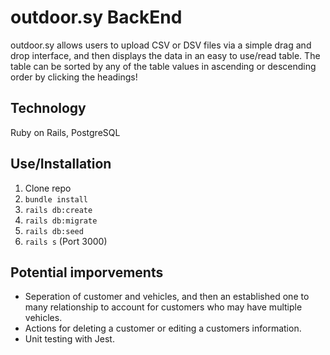 # outdoor.sy BackEnd

outdoor.sy allows users to upload CSV or DSV files via a simple drag and drop interface, and then displays the data in an easy to use/read table. The table can be sorted by any of the table values in ascending or descending order by clicking the headings!

## Technology

Ruby on Rails, PostgreSQL

## Use/Installation

1. Clone repo
2. ```bundle install```
3. ```rails db:create```
4. ```rails db:migrate```
5. ```rails db:seed```
6. ```rails s``` (Port 3000)

## Potential imporvements

- Seperation of customer and vehicles, and then an established one to many relationship to account for customers who may have multiple vehicles.
- Actions for deleting a customer or editing a customers information.
- Unit testing with Jest.
